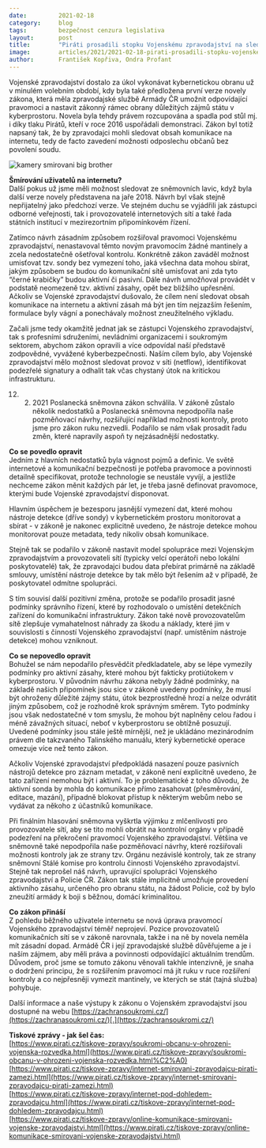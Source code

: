 ```yaml
---
date:         2021-02-18
category:     blog
tags:         bezpečnost cenzura legislativa
layout:       post
title:        "Piráti prosadili stopku Vojenskému zpravodajství na sledování online komunikace. Nedostatečné ošetření zásahů a děravá kontrola přetrvávají"
image:        articles/2021/2021-02-18-pirati-prosadili-stopku-vojenskemu-zpravodajstvi-na-sledovani-online-komunikace.jpg
author:       František Kopřiva, Ondra Profant
---
```


Vojenské zpravodajství dostalo za úkol vykonávat kybernetickou obranu už v minulém volebním období, kdy byla také předložena první verze novely zákona, která měla zpravodajské službě Armády ČR umožnit odpovídající pravomoci a nastavit zákonný rámec obrany důležitých zájmů státu v kyberprostoru. Novela byla tehdy právem rozcupována a spadla pod stůl mj. i díky tlaku Pirátů, kteří v roce 2016 uspořádali demonstraci. Zákon byl totiž napsaný tak, že by zpravodajci mohli sledovat obsah komunikace na internetu, tedy de facto zavedení možnosti odposlechu občanů bez povolení soudu.

![kamery smirovani big brother](https://www.piratskelisty.cz/upload/thumbs/w600/5024.jpg "Piráti jsou pro ochranu soukromí a bezpečnost občanů nejen na internetu")

**Šmírování uživatelů na internetu?**  
Další pokus už jsme měli možnost sledovat ze sněmovních lavic, když byla další verze novely představena na jaře 2018. Návrh byl však stejně nepřijatelný jako předchozí verze. Ve stejném duchu se vyjádřili jak zástupci odborné veřejnosti, tak i provozovatelé internetových sítí a také řada státních institucí v mezirezortním připomínkovém řízení.

Zatímco návrh zásadním způsobem rozšiřoval pravomoci Vojenskému zpravodajství, nenastavoval těmto novým pravomocím žádné mantinely a zcela nedostatečně ošetřoval kontrolu. Konkrétně zákon zaváděl možnost umisťovat tzv. sondy bez vymezení toho, jaká všechna data mohou sbírat, jakým způsobem se budou do komunikační sítě umisťovat ani zda tyto “černé krabičky” budou aktivní či pasivní. Dále návrh umožňoval provádět v podstatě neomezeně tzv. aktivní zásahy, opět bez bližšího upřesnění. Ačkoliv se Vojenské zpravodajství dušovalo, že cílem není sledovat obsah komunikace na internetu a aktivní zásah má být jen tím nejzazším řešením, formulace byly vágní a ponechávaly možnost zneužitelného výkladu.

Začali jsme tedy okamžitě jednat jak se zástupci Vojenského zpravodajství, tak s profesními sdruženími, nevládními organizacemi i soukromým sektorem, abychom zákon opravili a více odpovídal naší představě zodpovědné, vyvážené kyberbezpečnosti. Naším cílem bylo, aby Vojenské zpravodajství mělo možnost sledovat provoz v síti (netflow), identifikovat podezřelé signatury a odhalit tak včas chystaný útok na kritickou infrastrukturu.

12. 2. 2021 Poslanecká sněmovna zákon schválila. V zákoně zůstalo několik nedostatků a Poslanecká sněmovna nepodpořila naše pozměňovací návrhy, rozšiřující například možnosti kontroly, proto jsme pro zákon ruku nezvedli. Podařilo se nám však prosadit řadu změn, které napravily aspoň ty nejzásadnější nedostatky.

**Co se povedlo opravit**  
Jedním z hlavních nedostatků byla vágnost pojmů a definic. Ve světě internetové a komunikační bezpečnosti je potřeba pravomoce a povinnosti detailně specifikovat, protože technologie se neustále vyvíjí, a jestliže nechceme zákon měnit každých pár let, je třeba jasně definovat pravomoce, kterými bude Vojenské zpravodajství disponovat.

Hlavním úspěchem je bezesporu jasnější vymezení dat, které mohou nástroje detekce (dříve sondy) v kybernetickém prostoru monitorovat a sbírat - v zákoně je nakonec explicitně uvedeno, že nástroje detekce mohou monitorovat pouze metadata, tedy nikoliv obsah komunikace.

Stejně tak se podařilo v zákoně nastavit model spolupráce mezi Vojenským zpravodajstvím a provozovateli sítí (typicky velcí operátoři nebo lokální poskytovatelé) tak, že zpravodajci budou data přebírat primárně na základě smlouvy, umístění nástroje detekce by tak mělo být řešením až v případě, že poskytovatel odmítne spolupráci.

S tím souvisí další pozitivní změna, protože se podařilo prosadit jasné podmínky správního řízení, které by rozhodovalo o umístění detekčních zařízení do komunikační infrastruktury. Zákon také nově provozovatelům sítě zlepšuje vymahatelnost náhrady za škodu a náklady, které jim v souvislosti s činností Vojenského zpravodajství (např. umístěním nástroje detekce) mohou vzniknout.  
  
**Co se nepovedlo opravit**  
Bohužel se nám nepodařilo přesvědčit předkladatele, aby se lépe vymezily podmínky pro aktivní zásahy, které mohou být fakticky protiútokem v kyberprostoru. V původním návrhu zákona nebyly žádné podmínky, na základě našich připomínek jsou sice v zákoně uvedeny podmínky, že musí být ohroženy důležité zájmy státu, útok bezprostředně hrozí a nelze odvrátit jiným způsobem, což je rozhodně krok správným směrem. Tyto podmínky jsou však nedostatečné v tom smyslu, že mohou být naplněny celou řadou i méně závažných situací, neboť v kyberprostoru se obtížně posuzují. Uvedené podmínky jsou stále ještě mírnější, než je ukládáno mezinárodním právem dle takzvaného Talinského manuálu, který kybernetické operace omezuje více než tento zákon.

Ačkoliv Vojenské zpravodajství předpokládá nasazení pouze pasivních nástrojů detekce pro záznam metadat, v zákoně není explicitně uvedeno, že tato zařízení nemohou být i aktivní. To je problematické z toho důvodu, že aktivní sonda by mohla do komunikace přímo zasahovat (přesměrování, editace, mazání), případně blokovat přístup k některým webům nebo se vydávat za někoho z účastníků komunikace.

Při finálním hlasování sněmovna vyškrtla výjimku z mlčenlivosti pro provozovatele sítí, aby se tito mohli obrátit na kontrolní orgány v případě podezření na překročení pravomocí Vojenského zpravodajství. Většina ve sněmovně také nepodpořila naše pozměňovací návrhy, které rozšiřovali možnosti kontroly jak ze strany tzv. Orgánu nezávislé kontroly, tak ze strany sněmovní Stálé komise pro kontrolu činnosti Vojenského zpravodajství. Stejně tak neprošel náš návrh, upravující spolupráci Vojenského zpravodajství a Policie ČR. Zákon tak stále implicitně umožňuje provedení aktivního zásahu, určeného pro obranu státu, na žádost Policie, což by bylo zneužití armády k boji s běžnou, domácí kriminalitou.

**Co zákon přináší**  
Z pohledu běžného uživatele internetu se nová úprava pravomocí Vojenského zpravodajství téměř neprojeví. Pozice provozovatelů komunikačních sítí se v zákoně narovnala, takže i na ně by novela neměla mít zásadní dopad. Armádě ČR i její zpravodajské službě důvěřujeme a je i naším zájmem, aby měli práva a povinnosti odpovídající aktuálním trendům. Důvodem, proč jsme se tomuto zákonu věnovali takhle intenzivně, je snaha o dodržení principu, že s rozšířením pravomocí má jít ruku v ruce rozšíření kontroly a co nejpřesněji vymezit mantinely, ve kterých se stát (tajná služba) pohybuje.

Další informace a naše výstupy k zákonu o Vojenském zpravodajství jsou dostupné na webu  [https://zachransoukromi.cz/](https://zachranasoukromi.cz/)[.](https://zachransoukromi.cz/)

**Tiskové zprávy - jak šel čas:**  
[https://www.pirati.cz/tiskove-zpravy/soukromi-obcanu-v-ohrozeni-vojenska-rozvedka.html](https://www.pirati.cz/tiskove-zpravy/soukromi-obcanu-v-ohrozeni-vojenska-rozvedka.html%C2%A0)  
[https://www.pirati.cz/tiskove-zpravy/internet-smirovani-zpravodajcu-pirati-zamezi.html](https://www.pirati.cz/tiskove-zpravy/internet-smirovani-zpravodajcu-pirati-zamezi.html)  
[https://www.pirati.cz/tiskove-zpravy/internet-pod-dohledem-zpravodajcu.html](https://www.pirati.cz/tiskove-zpravy/internet-pod-dohledem-zpravodajcu.html)  
[https://www.pirati.cz/tiskove-zpravy/online-komunikace-smirovani-vojenske-zpravodajstvi.html](https://www.pirati.cz/tiskove-zpravy/online-komunikace-smirovani-vojenske-zpravodajstvi.html)
